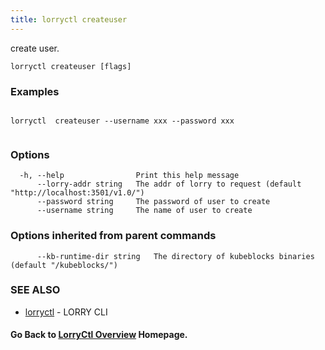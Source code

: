 ```yaml
---
title: lorryctl createuser
---
```


create user.

```
lorryctl createuser [flags]
```

### Examples

```

lorryctl  createuser --username xxx --password xxx 
  
```

### Options

```
  -h, --help                Print this help message
      --lorry-addr string   The addr of lorry to request (default "http://localhost:3501/v1.0/")
      --password string     The password of user to create
      --username string     The name of user to create
```

### Options inherited from parent commands

```
      --kb-runtime-dir string   The directory of kubeblocks binaries (default "/kubeblocks/")
```

### SEE ALSO

* [lorryctl](lorryctl.md)	 - LORRY CLI

#### Go Back to [LorryCtl Overview](cli.md) Homepage.

